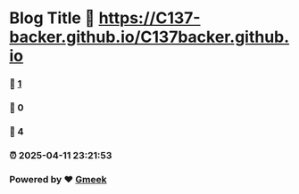 # Blog Title :link: https://C137-backer.github.io/C137backer.github.io 
### :page_facing_up: [1](https://C137-backer.github.io/C137backer.github.io/tag.html) 
### :speech_balloon: 0 
### :hibiscus: 4 
### :alarm_clock: 2025-04-11 23:21:53 
### Powered by :heart: [Gmeek](https://github.com/Meekdai/Gmeek)
